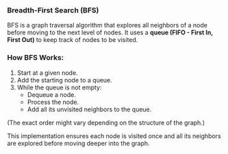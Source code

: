 ### **Breadth-First Search (BFS)**
BFS is a graph traversal algorithm that explores all neighbors of a node before moving to the next level of nodes. It uses a **queue (FIFO - First In, First Out)** to keep track of nodes to be visited.

### **How BFS Works:**
1. Start at a given node.
2. Add the starting node to a queue.
3. While the queue is not empty:
   - Dequeue a node.
   - Process the node.
   - Add all its unvisited neighbors to the queue.

(The exact order might vary depending on the structure of the graph.)

This implementation ensures each node is visited once and all its neighbors are explored before moving deeper into the graph.